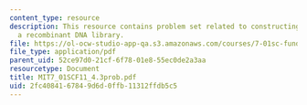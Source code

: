 ```yaml
---
content_type: resource
description: This resource contains problem set related to constructing and screening
  a recombinant DNA library.
file: https://ol-ocw-studio-app-qa.s3.amazonaws.com/courses/7-01sc-fundamentals-of-biology-fall-2011/2fc4084167849d6d0ffb11312ffdb5c5_MIT7_01SCF11_4.3prob.pdf
file_type: application/pdf
parent_uid: 52ce97d0-21cf-6f78-01e8-55ec0de2a3aa
resourcetype: Document
title: MIT7_01SCF11_4.3prob.pdf
uid: 2fc40841-6784-9d6d-0ffb-11312ffdb5c5
---
```

